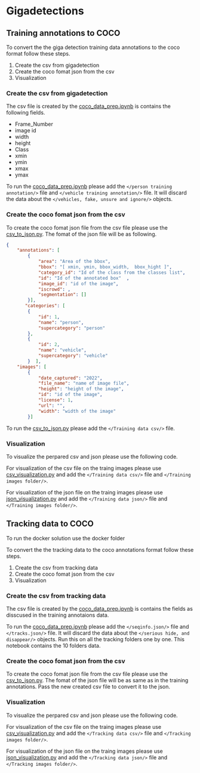 # Gigadetections

## Training annotations to COCO
To convert the the giga detection training data annotations to the coco format follow these steps.
1. Create the csv from gigadetection  
2. Create the coco fomat json from the csv 
3. Visualization

### Create the csv from gigadetection 
The csv file is created by the [coco_data_prep.ipynb](./Train-annotations-to-coco/coco_data_prep.ipynb) is contains the following fields.

*   Frame_Number	
*   image id	
*   width	
*   height	
*   Class	
*   xmin
*   ymin
*   xmax
*   ymax

To run the [coco_data_prep.ipynb](./Train-annotations-to-coco/coco_data_prep.ipynb) please add the `</person training annotation/>` file and `</vehicle training annotation/>` file. It will discard the data about the `</vehicles, fake, unsure and ignore/>` objects.

### Create the coco fomat json from the csv 
To create the coco fomat json file from the csv file please use the [csv_to_json.py](./Train-annotations-to-coco/csv_to_json.py). The fomat of the json file will be as following.

```json
{
    "annotations": [
        {
            "area": "Area of the bbox",
            "bbox": "[ xmin, ymin, bbox_width,  bbox_hight ]",
            "category_id": "Id of the class from the classes list",
            "id": "Id of the annotated box"  ,
            "image_id": "id of the image",
            "iscrowd": ,
            "segmentation": []
        }],
       "categories": [
        {
            "id": 1,
            "name": "person",
            "supercategory": "person"
        },
        {
            "id": 2,
            "name": "vehicle",
            "supercategory": "vehicle"
        }  ], 
    "images": [
        {
            "date_captured": "2022",
            "file_name": "name of image file",
            "height": "height of the image",
            "id": "id of the image",
            "license": 1,
            "url": "",
            "width": "width of the image"
        }]
```

To run the [csv_to_json.py](./Train-annotations-to-coco/csv_to_json.py) please add the `</Training data csv/>` file.

### Visualization
To visualize the perpared csv and json please use the following code.

For visualization of the csv file on the traing images please use [csv_visualization.py](./Train-annotations-to-coco/csv_visualization.py) and add the `</Training data csv/>` file and `</Training images folder/>`.

For visualization of the json file on the traing images please use [json_visualization.py](./Train-annotations-to-coco/json_visualization.py) and add the `</Training data json/>` file and `</Training images folder/>`.

## Tracking data to COCO 
To run the docker solution use the docker folder

To convert the the tracking data to the coco annotations format follow these steps.
1. Create the csv from tracking data  
2. Create the coco fomat json from the csv 
3. Visualization

### Create the csv from tracking data 
The csv file is created by the [coco_data_prep.ipynb](./Tracker-data-to-coco/coco_data_prep.ipynb) is contains the fields as disscused in the training annotaions data.

To run the [coco_data_prep.ipynb](./Tracker-data-to-coco/coco_data_prep.ipynb) please add the `</seqinfo.json/>` file and `</tracks.json/>` file. It will discard the data about the `</serious hide, and disappear/>` objects. Run this on all the tracking folders one by one. This notebook contains the 10 folders data.

### Create the coco fomat json from the csv 
To create the coco fomat json file from the csv file please use the [csv_to_json.py](./Tracker-data-to-coco/csv_to_json.py). The fomat of the json file will be as same as in the training annotations. Pass the new created csv file to convert it to the json.

### Visualization
To visualize the perpared csv and json please use the following code.

For visualization of the csv file on the traing images please use [csv_visualization.py](./Tracker-data-to-coco/csv_visualization.py) and add the `</Tracking data csv/>` file and `</Tracking images folder/>`.

For visualization of the json file on the traing images please use [json_visualization.py](./Tracker-data-to-coco/json_visualization.py) and add the `</Tracking data json/>` file and `</Tracking images folder/>`.
